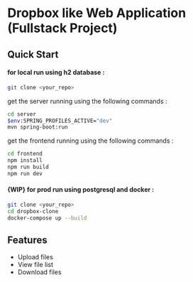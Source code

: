 # Dropbox like Web Application (Fullstack Project)

## Quick Start
#### for local run using h2 database :
```bash
git clone <your_repo>
```
get the server running using the following commands : 
```bash
cd server
$env:SPRING_PROFILES_ACTIVE="dev"
mvn spring-boot:run
```
get the frontend running using the following commands : 
```bash
cd frontend
npm install
npm run build
npm run dev
```
#### {WIP} for prod run using postgresql and docker : 
```bash
git clone <your_repo>
cd dropbox-clone
docker-compose up --build
```

## Features
- Upload files
- View file list
- Download files
